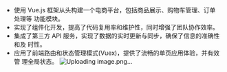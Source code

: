 - 使用 Vue.js 框架从头构建一个电商平台，包括商品展示、购物车管理、订单处理等 功能模块。
- 实现了组件化开发，提高了代码复用率和维护性，同时增强了团队协作效率。
- 集成了第三方 API 服务，实现了数据的实时更新与同步，确保了信息的准确性和及
时性。
- 应用了前端路由和状态管理模式(Vuex)，提供了流畅的单页应用体验，并有效管
理全局状态。
  ![Uploading image.png…]()


